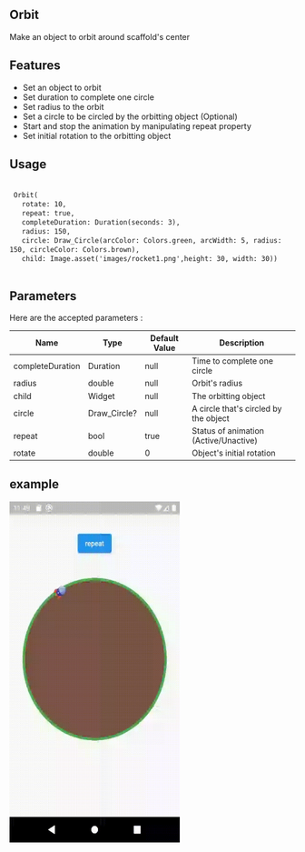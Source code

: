 <!-- 
This README describes the package. If you publish this package to pub.dev,
this README's contents appear on the landing page for your package.

For information about how to write a good package README, see the guide for
[writing package pages](https://dart.dev/guides/libraries/writing-package-pages). 

For general information about developing packages, see the Dart guide for
[creating packages](https://dart.dev/guides/libraries/create-library-packages)
and the Flutter guide for
[developing packages and plugins](https://flutter.dev/developing-packages). 
-->


## Orbit

Make an object to orbit around scaffold's center


## Features

* Set an object to orbit
* Set duration to complete one circle
* Set radius to the orbit
* Set a circle to be circled by the orbitting object (Optional)
* Start and stop the animation by manipulating repeat property
* Set initial rotation to the orbitting object

## Usage

```

 Orbit(
   rotate: 10,
   repeat: true,
   completeDuration: Duration(seconds: 3),
   radius: 150,
   circle: Draw_Circle(arcColor: Colors.green, arcWidth: 5, radius: 150, circleColor: Colors.brown),
   child: Image.asset('images/rocket1.png',height: 30, width: 30))


```




## Parameters

Here are the accepted parameters :


| Name  | Type | Default Value | Description | 
| ------------- | ------------- | ------------- | ------------- | 
| completeDuration  | Duration | null  | Time to complete one circle  | 
| radius  | double | null  | Orbit's radius| 
| child  | Widget | null | The orbitting object| 
| circle  | Draw_Circle? | null | A circle that's circled by the object| 
| repeat | bool | true | Status of animation (Active/Unactive) | 
| rotate  | double | 0 | Object's initial rotation | 





## example
<img src="assets/OrbitFinal.gif" width="300" height="600">













